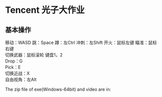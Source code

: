 # Tencent 光子大作业  




## 基本操作  
移动：WASD 跳：Space 蹲：左Ctrl 冲刺：左Shift 开火：鼠标左键 瞄准：鼠标右键  
切换武器：鼠标滚轮 键盘1，2  
Drop：G  
Pick：E  
切换近战：X  
自由视角：左Alt  
  
The zip file of exe(Windows-64bit) and video are in:  







